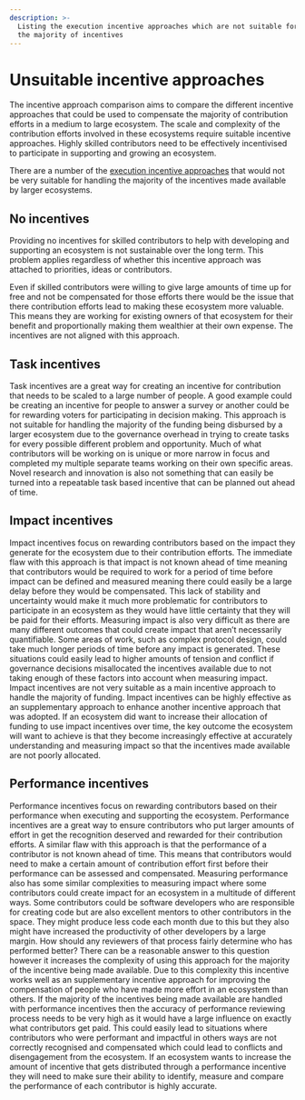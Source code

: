 ```yaml
---
description: >-
  Listing the execution incentive approaches which are not suitable for handling
  the majority of incentives
---
```


# Unsuitable incentive approaches

The incentive approach comparison aims to compare the different incentive approaches that could be used to compensate the majority of contribution efforts in a medium to large ecosystem. The scale and complexity of the contribution efforts involved in these ecosystems require suitable incentive approaches. Highly skilled contributors need to be effectively incentivised to participate in supporting and growing an ecosystem.

There are a number of the [execution incentive approaches](../../incentives/execution-incentive-approaches.md) that would not be very suitable for handling the majority of the incentives made available by larger ecosystems.



## No incentives

Providing no incentives for skilled contributors to help with developing and supporting an ecosystem is not sustainable over the long term. This problem applies regardless of whether this incentive approach was attached to priorities, ideas or contributors.

Even if skilled contributors were willing to give large amounts of time up for free and not be compensated for those efforts there would be the issue that there contribution efforts lead to making these ecosystem more valuable. This means they are working for existing owners of that ecosystem for their benefit and proportionally making them wealthier at their own expense. The incentives are not aligned with this approach.



## Task incentives

Task incentives are a great way for creating an incentive for contribution that needs to be scaled to a large number of people. A good example could be creating an incentive for people to answer a survey or another could be for rewarding voters for participating in decision making. This approach is not suitable for handling the majority of the funding being disbursed by a larger ecosystem due to the governance overhead in trying to create tasks for every possible different problem and opportunity. Much of what contributors will be working on is unique or more narrow in focus and completed my multiple separate teams working on their own specific areas. Novel research and innovation is also not something that can easily be turned into a repeatable task based incentive that can be planned out ahead of time.



## Impact incentives

Impact incentives focus on rewarding contributors based on the impact they generate for the ecosystem due to their contribution efforts. The immediate flaw with this approach is that impact is not known ahead of time meaning that contributors would be required to work for a period of time before impact can be defined and measured meaning there could easily be a large delay before they would be compensated. This lack of stability and uncertainty would make it much more problematic for contributors to participate in an ecosystem as they would have little certainty that they will be paid for their efforts. Measuring impact is also very difficult as there are many different outcomes that could create impact that aren’t necessarily quantifiable. Some areas of work, such as complex protocol design, could take much longer periods of time before any impact is generated. These situations could easily lead to higher amounts of tension and conflict if governance decisions misallocated the incentives available due to not taking enough of these factors into account when measuring impact. Impact incentives are not very suitable as a main incentive approach to handle the majority of funding. Impact incentives can be highly effective as an supplementary approach to enhance another incentive approach that was adopted. If an ecosystem did want to increase their allocation of funding to use impact incentives over time, the key outcome the ecosystem will want to achieve is that they become increasingly effective at accurately understanding and measuring impact so that the incentives made available are not poorly allocated.



## Performance incentives

Performance incentives focus on rewarding contributors based on their performance when executing and supporting the ecosystem. Performance incentives are a great way to ensure contributors who put larger amounts of effort in get the recognition deserved and rewarded for their contribution efforts. A similar flaw with this approach is that the performance of a contributor is not known ahead of time. This means that contributors would need to make a certain amount of contribution effort first before their performance can be assessed and compensated. Measuring performance also has some similar complexities to measuring impact where some contributors could create impact for an ecosystem in a multitude of different ways. Some contributors could be software developers who are responsible for creating code but are also excellent mentors to other contributors in the space. They might produce less code each month due to this but they also might have increased the productivity of other developers by a large margin. How should any reviewers of that process fairly determine who has performed better? There can be a reasonable answer to this question however it increases the complexity of using this approach for the majority of the incentive being made available. Due to this complexity this incentive works well as an supplementary incentive approach for improving the compensation of people who have made more effort in an ecosystem than others. If the majority of the incentives being made available are handled with performance incentives then the accuracy of performance reviewing process needs to be very high as it would have a large influence on exactly what contributors get paid. This could easily lead to situations where contributors who were performant and impactful in others ways are not correctly recognised and compensated which could lead to conflicts and disengagement from the ecosystem. If an ecosystem wants to increase the amount of incentive that gets distributed through a performance incentive they will need to make sure their ability to identify, measure and compare the performance of each contributor is highly accurate.
